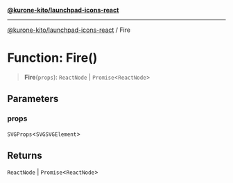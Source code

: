 [**@kurone-kito/launchpad-icons-react**](../README.md)

***

[@kurone-kito/launchpad-icons-react](../globals.md) / Fire

# Function: Fire()

> **Fire**(`props`): `ReactNode` \| `Promise`\<`ReactNode`\>

## Parameters

### props

`SVGProps`\<`SVGSVGElement`\>

## Returns

`ReactNode` \| `Promise`\<`ReactNode`\>
